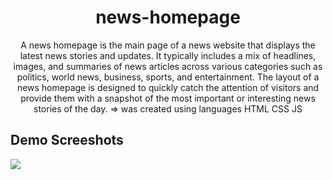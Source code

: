 <h1 align="center">news-homepage</h1>
<p align="center">A news homepage is the main page of a news website that displays the latest news stories and updates. It typically includes a mix of headlines, images, and summaries of news articles across various categories such as politics, world news, business, sports, and entertainment. The layout of a news homepage is designed to quickly catch the attention of visitors and provide them with a snapshot of the most important or interesting news stories of the day. => was created using languages HTML CSS JS</p>

<h2>Demo Screeshots</h2>
<img src="https://github.com/the-artist-web/news-homepage/assets/162612001/ef52fec9-a7c5-4c48-95fe-5d687eef13b4">
